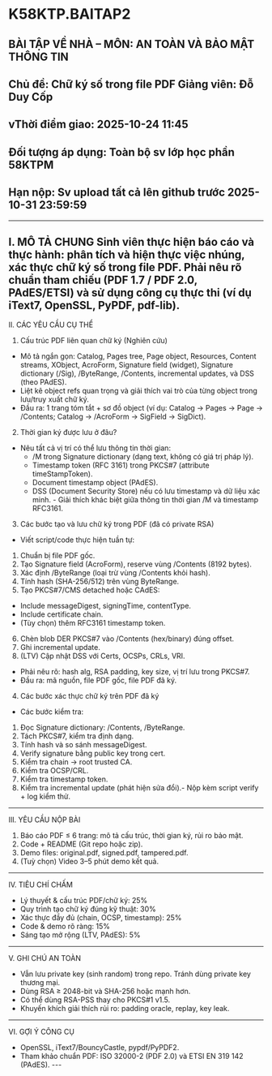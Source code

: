 # K58KTP.BAITAP2
## BÀI TẬP VỀ NHÀ – MÔN: AN TOÀN VÀ BẢO MẬT THÔNG TIN
## Chủ đề: Chữ ký số trong file PDF Giảng viên: Đỗ Duy Cốp
## vThời điểm giao: 2025-10-24 11:45
## Đối tượng áp dụng: Toàn bộ sv lớp học phần 58KTPM
## Hạn nộp: Sv upload tất cả lên github trước 2025-10-31 23:59:59
---
I.	MÔ TẢ CHUNG
Sinh viên thực hiện báo cáo và thực hành: phân tích và hiện thực việc nhúng, xác thực chữ ký số trong file PDF.
Phải nêu rõ chuẩn tham chiếu (PDF 1.7 / PDF 2.0, PAdES/ETSI) và sử dụng công cụ thực thi (ví dụ iText7, OpenSSL, PyPDF, pdf-lib).
---
II.	CÁC YÊU CẦU CỤ THỂ
1) Cấu trúc PDF liên quan chữ ký (Nghiên cứu)
-	Mô tả ngắn gọn: Catalog, Pages tree, Page object, Resources, Content streams, XObject, AcroForm, Signature field (widget), Signature dictionary (/Sig), 
/ByteRange, /Contents, incremental updates, và DSS (theo PAdES).
-	Liệt kê object refs quan trọng và giải thích vai trò của từng object trong lưu/truy xuất chữ ký.
-	Đầu ra: 1 trang tóm tắt + sơ đồ object (ví dụ: Catalog → Pages → Page → /Contents; Catalog → /AcroForm → SigField → SigDict).
2) Thời gian ký được lưu ở đâu?
- Nêu tất cả vị trí có thể lưu thông tin thời gian:
  + /M trong Signature dictionary (dạng text, không có giá trị pháp lý).
  + Timestamp token (RFC 3161) trong PKCS#7 (attribute timeStampToken).
  + Document timestamp object (PAdES).
  + DSS (Document Security Store) nếu có lưu timestamp và dữ liệu xác minh. - Giải thích khác biệt giữa thông tin thời gian /M và timestamp RFC3161.
3) Các bước tạo và lưu chữ ký trong PDF (đã có private RSA)
-	Viết script/code thực hiện tuần tự:
1.	Chuẩn bị file PDF gốc.
2.	Tạo Signature field (AcroForm), reserve vùng /Contents (8192 bytes).
3.	Xác định /ByteRange (loại trừ vùng /Contents khỏi hash).
4.	Tính hash (SHA-256/512) trên vùng ByteRange.
5.	Tạo PKCS#7/CMS detached hoặc CAdES:
-	Include messageDigest, signingTime, contentType.
-	Include certificate chain.
-	(Tùy chọn) thêm RFC3161 timestamp token.
6.	Chèn blob DER PKCS#7 vào /Contents (hex/binary) đúng offset.
7.	Ghi incremental update.
8.	(LTV) Cập nhật DSS với Certs, OCSPs, CRLs, VRI.
-	Phải nêu rõ: hash alg, RSA padding, key size, vị trí lưu trong PKCS#7.
-	Đầu ra: mã nguồn, file PDF gốc, file PDF đã ký.
4) Các bước xác thực chữ ký trên PDF đã ký
- Các bước kiểm tra:
1.	Đọc Signature dictionary: /Contents, /ByteRange.
2.	Tách PKCS#7, kiểm tra định dạng.
3.	Tính hash và so sánh messageDigest.
4.	Verify signature bằng public key trong cert.
5.	Kiểm tra chain → root trusted CA.
6.	Kiểm tra OCSP/CRL.
7.	Kiểm tra timestamp token.
8.	Kiểm tra incremental update (phát hiện sửa đổi).- Nộp kèm script verify + log kiểm thử.
---
III. YÊU CẦU NỘP BÀI
1.	Báo cáo PDF ≤ 6 trang: mô tả cấu trúc, thời gian ký, rủi ro bảo mật.
2.	Code + README (Git repo hoặc zip).
3.	Demo files: original.pdf, signed.pdf, tampered.pdf.
4.	(Tuỳ chọn) Video 3–5 phút demo kết quả.
---
IV. TIÊU CHÍ CHẤM
-	Lý thuyết & cấu trúc PDF/chữ ký: 25%
-	Quy trình tạo chữ ký đúng kỹ thuật: 30%
-	Xác thực đầy đủ (chain, OCSP, timestamp): 25%
-	Code & demo rõ ràng: 15%
-	Sáng tạo mở rộng (LTV, PAdES): 5%
---
V. GHI CHÚ AN TOÀN
-	Vẫn lưu private key (sinh random) trong repo. Tránh dùng private key thương mại.
-	Dùng RSA ≥ 2048-bit và SHA-256 hoặc mạnh hơn.
-	Có thể dùng RSA-PSS thay cho PKCS#1 v1.5.
-	Khuyến khích giải thích rủi ro: padding oracle, replay, key leak.
---
VI. GỢI Ý CÔNG CỤ
-	OpenSSL, iText7/BouncyCastle, pypdf/PyPDF2.
-	Tham khảo chuẩn PDF: ISO 32000-2 (PDF 2.0) và ETSI EN 319 142 (PAdES). ---
